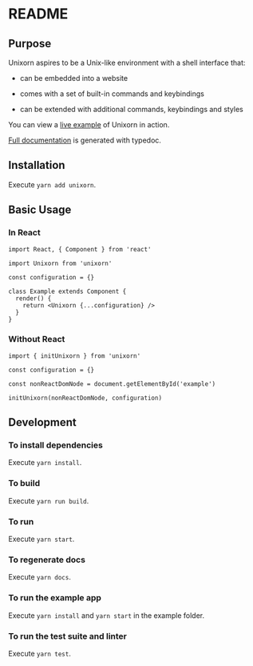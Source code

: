 # README

## Purpose

Unixorn aspires to be a Unix-like environment with a shell interface that:

* can be embedded into a website

* comes with a set of built-in commands and keybindings

* can be extended with additional commands, keybindings and styles

You can view a [live example](https://rheber.github.io/unixorn/) of Unixorn in action.

[Full documentation](https://github.com/rheber/unixorn/blob/master/docs/index.html) is generated with typedoc.

## Installation

Execute `yarn add unixorn`.

## Basic Usage

### In React

```
import React, { Component } from 'react'

import Unixorn from 'unixorn'

const configuration = {}

class Example extends Component {
  render() {
    return <Unixorn {...configuration} />
  }
}
```

### Without React

```
import { initUnixorn } from 'unixorn'

const configuration = {}

const nonReactDomNode = document.getElementById('example')

initUnixorn(nonReactDomNode, configuration)
```

## Development

### To install dependencies

Execute `yarn install`.

### To build

Execute `yarn run build`.

### To run

Execute `yarn start`.

### To regenerate docs

Execute `yarn docs`.

### To run the example app

Execute `yarn install` and `yarn start` in the example folder.

### To run the test suite and linter

Execute `yarn test`.

